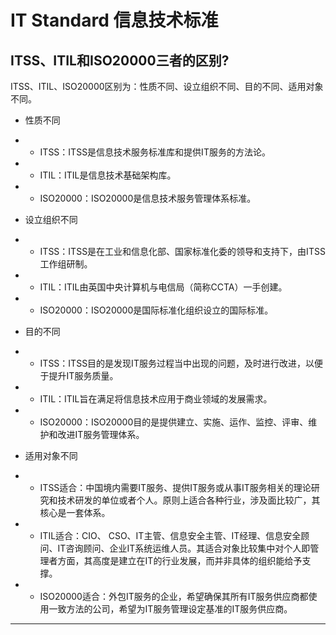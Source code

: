 # IT Standard 信息技术标准



## ITSS、ITIL和ISO20000三者的区别?
ITSS、ITIL、ISO20000区别为：性质不同、设立组织不同、目的不同、适用对象不同。

- 性质不同
- - ITSS：ITSS是信息技术服务标准库和提供IT服务的方法论。

- - ITIL：ITIL是信息技术基础架构库。

- - ISO20000：ISO20000是信息技术服务管理体系标准。

- 设立组织不同
- - ITSS：ITSS是在工业和信息化部、国家标准化委的领导和支持下，由ITSS工作组研制。

- - ITIL：ITIL由英国中央计算机与电信局（简称CCTA）一手创建。

- - ISO20000：ISO20000是国际标准化组织设立的国际标准。


- 目的不同
- - ITSS：ITSS目的是发现IT服务过程当中出现的问题，及时进行改进，以便于提升IT服务质量。

- - ITIL：ITIL旨在满足将信息技术应用于商业领域的发展需求。

- - ISO20000：ISO20000目的是提供建立、实施、运作、监控、评审、维护和改进IT服务管理体系。


- 适用对象不同
- - ITSS适合：中国境内需要IT服务、提供IT服务或从事IT服务相关的理论研究和技术研发的单位或者个人。原则上适合各种行业，涉及面比较广，其核心是一套体系。
- - ITIL适合：CIO、 CSO、IT主管、信息安全主管、IT经理、信息安全顾问、IT咨询顾问、企业IT系统运维人员。其适合对象比较集中对个人即管理者方面，其高度是建立在IT的行业发展，而并非具体的组织能给予支撑。
- - ISO20000适合：外包IT服务的企业，希望确保其所有IT服务供应商都使用一致方法的公司，希望为IT服务管理设定基准的IT服务供应商。

---
